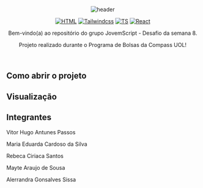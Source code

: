 <p align="center">
  
<img src="https://camo.githubusercontent.com/82291b0fe831bfc6781e07fc5090cbd0a8b912bb8b8d4fec0696c881834f81ac/68747470733a2f2f70726f626f742e6d656469612f394575424971676170492e676966" width="100%" height="2">

</p>
<div align="center">
  
![header](https://capsule-render.vercel.app/api?type=waving&height=250&color=4c9000&text=😄COMPASS+UOL😄&textBg=false&reversal=false&fontColor=ffffff
)

</div>

<div align="center">
  
  [![HTML](https://img.shields.io/badge/Feito%20com-HTML-76d40c)](#) 
  [![Tailwindcss](https://img.shields.io/badge/Feito%20com-TailwindCSS-76d40c)](#) 
  [![TS](https://img.shields.io/badge/Feito%20com-TypeScript-76d40c)](#) 
  [![React](https://img.shields.io/badge/Feito%20com-React-76d40c)](#) 
  
</div>
<p align="center">Bem-vindo(a) ao repositório do grupo JovemScript - Desafio da semana 8.</p>
<p align="center">Projeto realizado durante o Programa de Bolsas da Compass UOL!</p> 

<br>

## Como abrir o projeto


## Visualização 


## Integrantes

<p>Vitor Hugo Antunes Passos</p>
<p>Maria Eduarda Cardoso da Silva</p>
<p>Rebeca Ciriaca Santos</p>
<p>Mayte Araujo de Sousa</p>
<p>Alerrandra Gonsalves Sissa</p>

<p align="center">
  
<img src="https://camo.githubusercontent.com/82291b0fe831bfc6781e07fc5090cbd0a8b912bb8b8d4fec0696c881834f81ac/68747470733a2f2f70726f626f742e6d656469612f394575424971676170492e676966" width="100%" height="2">
</p>
